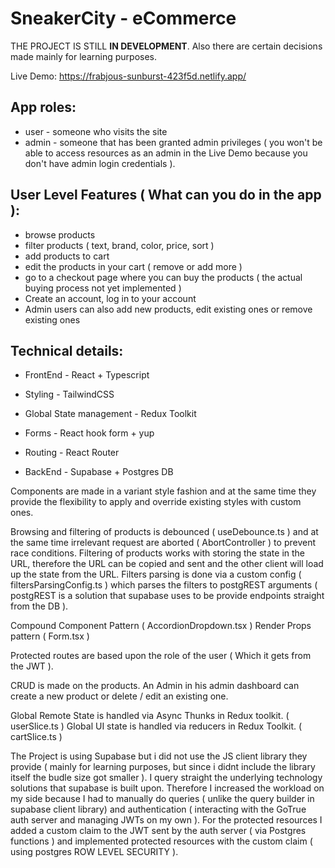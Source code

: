 # SneakerCity - eCommerce

THE PROJECT IS STILL **IN DEVELOPMENT**. Also there are certain decisions made mainly for learning purposes.

Live Demo: https://frabjous-sunburst-423f5d.netlify.app/

## App roles:

- user - someone who visits the site
- admin - someone that has been granted admin privileges ( you won't be able to access resources as an admin in the Live Demo because you don't have admin login credentials ).

## User Level Features ( What can you do in the app ):

- browse products
- filter products ( text, brand, color, price, sort )
- add products to cart
- edit the products in your cart ( remove or add more )
- go to a checkout page where you can buy the products ( the actual buying process not yet implemented )
- Create an account, log in to your account
- Admin users can also add new products, edit existing ones or remove existing ones

## Technical details:

- FrontEnd - React + Typescript
- Styling - TailwindCSS
- Global State management - Redux Toolkit
- Forms - React hook form + yup
- Routing - React Router

- BackEnd - Supabase + Postgres DB

Components are made in a variant style fashion and at the same time they provide the flexibility to apply and override existing styles with custom ones.

Browsing and filtering of products is debounced ( useDebounce.ts ) and at the same time irrelevant request are aborted ( AbortController ) to prevent race conditions.
Filtering of products works with storing the state in the URL, therefore the URL can be copied and sent and the other client will load up the state from the URL.
Filters parsing is done via a custom config ( filtersParsingConfig.ts ) which parses the filters to postgREST arguments ( postgREST is a solution that supabase uses to be provide endpoints straight from the DB ).

Compound Component Pattern ( AccordionDropdown.tsx )
Render Props pattern ( Form.tsx )

Protected routes are based upon the role of the user ( Which it gets from the JWT ).

CRUD is made on the products. An Admin in his admin dashboard can create a new product or delete / edit an existing one.

Global Remote State is handled via Async Thunks in Redux toolkit. ( userSlice.ts )
Global UI state is handled via reducers in Redux Toolkit. ( cartSlice.ts )

The Project is using Supabase but i did not use the JS client library they provide ( mainly for learning purposes, but since i didnt include the library itself the budle size got smaller ). I query straight the underlying technology solutions that supabase is built upon. Therefore I increased the workload on my side because I had to manually do queries ( unlike the query builder in supabase client library) and authentication ( interacting with the GoTrue auth server and managing JWTs on my own ). For the protected resources I added a custom claim to the JWT sent by the auth server ( via Postgres functions ) and implemented protected resources with the custom claim ( using postgres ROW LEVEL SECURITY ).
